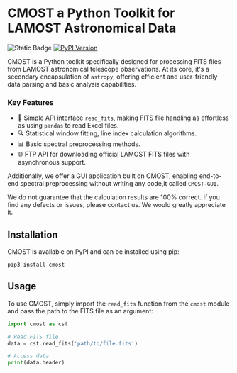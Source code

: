 # CMOST a Python Toolkit for LAMOST Astronomical Data
![Static Badge](https://img.shields.io/badge/python-3.9%7C3.10%7C3.11%7C3.12%7C3.13-brightgreen?style=flat&logo=python&logoColor=%23009385&labelColor=white&color=%23009385)
[![PyPI Version](https://img.shields.io/pypi/v/cmost?color=blue)](https://pypi.org/project/cmost/)

CMOST is a Python toolkit specifically designed for processing FITS files from LAMOST astronomical telescope observations. At its core, it's a secondary encapsulation of `astropy`, offering efficient and user-friendly data parsing and basic analysis capabilities.

### Key Features
- 🚀 Simple API interface `read_fits`, making FITS file handling as effortless as using `pandas` to read Excel files.
- 🔍 Statistical window fitting, line index calculation algorithms.
- 📊 Basic spectral preprocessing methods.
- 🌐 FTP API for downloading official LAMOST FITS files with asynchronous support.

Additionally, we offer a GUI application built on CMOST, enabling end-to-end spectral preprocessing without writing any code,it called `CMOST-GUI`.

We do not guarantee that the calculation results are 100% correct. If you find any defects or issues, please contact us. We would greatly appreciate it.

## Installation

CMOST is available on PyPI and can be installed using pip:

```
pip3 install cmost
```

## Usage
To use CMOST, simply import the `read_fits` function from the `cmost` module and pass the path to the FITS file as an argument:

```python
import cmost as cst

# Read FITS file
data = cst.read_fits('path/to/file.fits')

# Access data
print(data.header)
```
